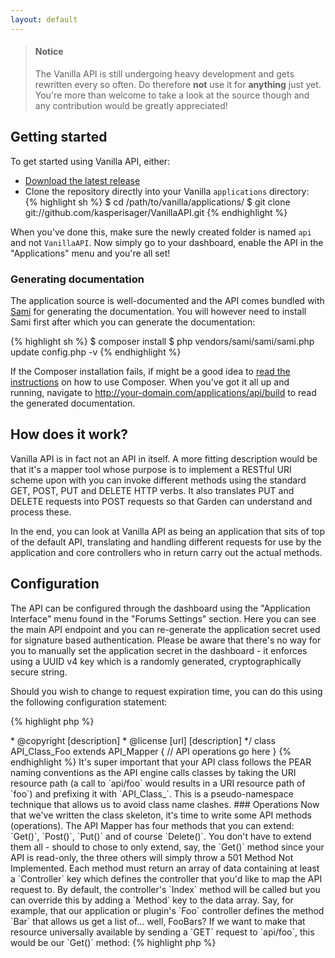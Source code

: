 ```yaml
---
layout: default
---
```


> #### Notice
> The Vanilla API is still undergoing heavy development and gets rewritten every so often. Do therefore __not__ use it for __anything__ just yet. You're more than welcome to take a look at the source though and any contribution would be greatly appreciated!

## Getting started

To get started using Vanilla API, either:
- [Download the latest release](https://github.com/kasperisager/VanillaAPI/archive/master.zip)
- Clone the repository directly into your Vanilla `applications` directory:  
{% highlight sh %}
$ cd /path/to/vanilla/applications/
$ git clone git://github.com/kasperisager/VanillaAPI.git
{% endhighlight %}

When you've done this, make sure the newly created folder is named `api` and not `VanillaAPI`. Now simply go to your dashboard, enable the API in the "Applications" menu and you're all set!

### Generating documentation

The application source is well-documented and the API comes bundled with [Sami](https://github.com/fabpot/Sami) for generating the documentation. You will however need to install Sami first after which you can generate the documentation:

{% highlight sh %}
$ composer install
$ php vendors/sami/sami/sami.php update config.php -v
{% endhighlight %}

If the Composer installation fails, if might be a good idea to [read the instructions](http://getcomposer.org/doc/00-intro.md#installation-nix) on how to use Composer. When you've got it all up and running, navigate to http://your-domain.com/applications/api/build to read the generated documentation.

## How does it work?

Vanilla API is in fact not an API in itself. A more fitting description would be that it's a mapper tool whose purpose is to implement a RESTful URI scheme upon with you can invoke different methods using the standard GET, POST, PUT and DELETE HTTP verbs. It also translates PUT and DELETE requests into POST requests so that Garden can understand and process these.

In the end, you can look at Vanilla API as being an application that sits of top of the default API, translating and handling different requests for use by the application and core controllers who in return carry out the actual methods.

## Configuration

The API can be configured through the dashboard using the "Application Interface" menu found in the "Forums Settings" section. Here you can see the main API endpoint and you can re-generate the application secret used for signature based authentication. Please be aware that there's no way for you to manually set the application secret in the dashboard - it enforces using a UUID v4 key which is a randomly generated, cryptographically secure string.

Should you wish to change to request expiration time, you can do this using the following configuration statement:

{% highlight php %}
<?php $Configuration['API']['Expiration'] = 5 * 60; // Defaults to 5 minutes
{% endhighlight %}

## Authentication

Vanilla API supports two different authentication methods: A semi-stateless session based method as well as a stateless signature based method. The two are completely compatible so you are free to chose between one or other or use them both for different aspects of the same application. Both methods are also highly secure so you won't necessarily need to perform them over HTTPS although it _is_ highly recommended doing so.

### Session based

There's nothing too fancy about the session based authentication method from an API point of view: This method is in fact just the default Vanilla authentication. It is semi-stateless in the sense that when authenticating with the server, each client gets assigned a cookie which initiates a session. If a client accesses the API with a valid session, he or she can freely interface with Vanilla using the API, only restricted by their permissions.

Should you wish to use the session based authentication method, you'll need to use one of the many SSO solutions available for Vanilla to authenticate users from within your application. I have a custom SSO API class planned but it's not going to be ready anytime soon.

### Signature based

The signature based authentication method is similar to that used by [Amazon Web Services](http://aws.amazon.com/articles/1928#HTTP). To make an API call, you'll need 3 things: A public key, a private key and a signature (also referred to as _token_). The public key can be either the username or the email of the user making the request whilst the private key is an application secret generated for you upon enabling Vanilla API. The signature is an HMAC-SHA256 hash created by combining the public and the private key with any queries you want to pass along with your request and then signing it all with a Unix timestamp (UTC).

The request is then sent along to the server and the signature recreated using the information sent with the request. The server then compares its generated signature with the one from the request - if these match, then the client is considered legitimate and an authenticated session is started for the duration of the request.

#### Implementations

So far, the only implementation of the token generator is written in PHP - porting it to other languages should be pretty straight forward as the token generation is pretty simple, yet highly efficient. Let's take it by example...

Say we wanted to send the following request from our application to Vanilla:

{% highlight sh %}
METHOD /api/endpoint/:id?query=value
{% endhighlight %}

This is of course just an abstraction of an actual HTTP request. Still, according to what we read earlier we'll need to also include a public key and a timestamp:

{% highlight sh %}
METHOD /api/endpoint/:id?query=value&username=johndoe&email=example@mail.com&timestamp= [timestamp]
{% endhighlight %}

It's not required that you include both a username _and_ an email, but let's do it anyway. The request above would correspond to the following data array:

{% highlight php %}
<?php
$Request = array();
$Request['query'] = 'value';
$Request['username'] = 'johndoe';
$Request['email'] = 'example@mail.com';
$Request['timestamp'] = [timestamp];
{% endhighlight %}

Next up, the actual magic: An HMAC token. First off, we'll need to take our request apart as we'll need to do a little sorting of the request parameters so we're sure the token is generated the same way on both client and server. More specifically, we'll need to sort the parameters alphabetically after which we remove all the keys (we're only interested in the values) and delimit the values with a dash:

{% highlight php %}
<?php
// Sort the request data alphabetically
ksort($Request, SORT_STRING);

// Delimit the data values with a dash
implode('-', $Request)
{% endhighlight %}

Lastly, we can use the request data to generate an HMAC token using our application secret:

{% highlight php %}
<?php
$Token = hash_hmac('sha256', strtolower($Request), $Secret);
{% endhighlight %}

It's important that we lowercase the request data as to ensure consistent hash generation. We can now add the token to our request and send it off to the server:

{% highlight sh %}
METHOD /api/endpoint/:id?query=value&username=johndoe&email=example@mail.com&timestamp= [timestamp]&token=[generated hash]
{% endhighlight %}

#### Security precautions

It is highly recommended to include the HTTP method as well the request URI in your query, and thus in the hash generation as well, as this can help prevent man-in-the-middle attacks where an attacker could potentially modify the endpoint you are operating on as well as the HTTP method.

## Extending

Vanilla API allows you to easily integrate your own plugins and applications with the API Mapper - it's as simple as creating a new API class and putting it anywhere in your application or plugin where the Garden autoloader can find it. You can also write your own autoloader which is what I've done for loading the core API classes - this merely because I'm pretty nit-picky when it comes to my folder structure.

### Classes

As an exmaple, say we wanted to integrate our application or plugin's custom API (let's name it _Foo_) with the Vanilla API Mapper so that we can access our API in a RESTful manner. What we'd do is create a file named `class.api_class_foo.php` and put it in, say, our application or plugin's `library` directory. Just to get things going, let's go ahead and write the class skeleton:

{% highlight php %}
<?php if (!defined('APPLICATION')) exit();

/**
 * Foo API
 *
 * Description of Foo API
 *
 * @package    [name]
 * @since      [version]
 * @author     [author] <[email]>
 * @copyright  [description]
 * @license    [url] [description]
 */
class API_Class_Foo extends API_Mapper
{
   // API operations go here
}
{% endhighlight %}

It's super important that your API class follows the PEAR naming conventions as the API engine calls classes by taking the URI resource path (a call to `api/foo` would results in a URI resource path of `foo`) and prefixing it with `API_Class_`. This is a pseudo-namespace technique that allows us to avoid class name clashes.

### Operations

Now that we've written the class skeleton, it's time to write some API methods (operations). The API Mapper has four methods that you can extend: `Get()`, `Post()`, `Put()` and of course `Delete()`. You don't have to extend them all - should to chose to only extend, say, the `Get()` method since your API is read-only, the three others will simply throw a 501 Method Not Implemented.

Each method must return an array of data containing at least a `Controller` key which defines the controller that you'd like to map the API request to. By default, the controller's `Index` method will be called but you can override this by adding a `Method` key to the data array. Say, for example, that our application or plugin's `Foo` controller defines the method `Bar` that allows us get a list of... well, FooBars? If we want to make that resource universally available by sending a `GET` request to `api/foo`, this would be our `Get()` method:

{% highlight php %}
<?php
// Each API method takes a $Path array containing
// some the full URI of the request
public function Get($Path)
{
   // Set up the array that we wish to return
   $Return = array();

   // Set the 'Controller' key
   $Return['Controller']   = 'Foo';
   
   // Set the 'Method' key
   $Return['Method']       = 'Bar';

   // Return our $Return array
   return $Return;
}
{% endhighlight %}

Et voilá! Requesting `api/foo` will now give us a JSON or XML document (depending on our HTTP_ACCEPT header) containing our FooBars. What if we wanted to get a specific FooBar when requesting `api/foo/:id`? For this purpose, we can use the `$Path` variable since it contains the full URI with `api` being the index (0), `foo` being the first value (1) and `:id` being the second value (2). Let's start out by reworking our `Get()` method so it knows what function to call when a client requests a specific FooBar:

{% highlight php %}
<?php
public function Get($Path)
{
   // If an ID is defined, store it
   if (isset($Path[2])) $ID = $Path[2];
   
   if (isset($ID))
      return self::GetById($ID);
   else
      return self::GetAll();
}
{% endhighlight %}

Now on to writing the `GetAll()` function which was the one we initially wrote:

{% highlight php %}
<?php
public static function GetAll()
{
   $Return = array();
   $Return['Controller']   = 'Foo';
   $Return['Method']       = 'Bar';

   return $Return;
}
{% endhighlight %}

Finally, we can write the `GetById()` function:

{% highlight php %}
<?php
public static function GetById($ID)
{
   // Same old, same old
   $Return = array();
   $Return['Controller']   = 'Foo';
   $Return['Method']       = 'Bar';
   
   // Add the ID as a method argument
   $Return['Arguments']    = array($ID);

   return $Return;
}
{% endhighlight %}

And that's it! Requesting `api/foo/:id` will now get us a specific FooBar given that you've implemented getting resources by ID in your `Bar` function in your `Foo` controller.

As for the rest of API operations, it's pretty much the same as the basic `Get()` method. There's one slight difference: The rest of the function allow you to define custom Form Data arguments to be passed along to a given controller. To do this, simply add the custom data to the `Arguments` key:

{% highlight php %}
<?php $Return['Arguments']['Custom Key'] = 'Custom Value';
{% endhighlight %}

## Issue tracking

If you come across any bugs or if you have a feature request, please [file an issue](https://github.com/kasperisager/VanillaAPI/issues) using the Github Issue tracker. Vanilla API won't be supported through http://vanillaforums.org so please stick to using Github for inquires about bugs and feature requests. Thanks!
